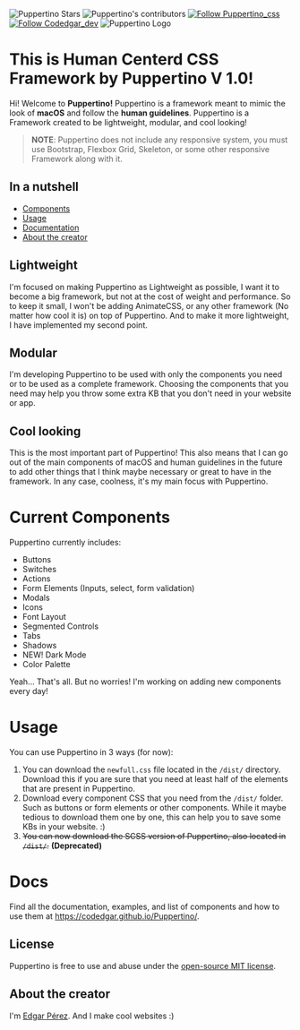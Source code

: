 ![Puppertino Stars](https://img.shields.io/github/stars/codedgar/puppertino?style=for-the-badge) ![Puppertino's contributors](https://img.shields.io/github/contributors/codedgar/puppertino?style=for-the-badge)   [![Follow Puppertino_css](https://img.shields.io/twitter/follow/Puppertino_css?style=for-the-badge)](https://twitter.com/Puppertino_css) [![Follow Codedgar_dev](https://img.shields.io/twitter/follow/codedgar_dev?style=for-the-badge)](https://twitter.com/codedgar_dev)
![Puppertino Logo](https://i.imgur.com/r81X3Yj.png)

# This is Human Centerd CSS Framework by Puppertino V 1.0!

Hi! Welcome to **Puppertino!** Puppertino is a framework meant to mimic the look
of **macOS** and follow the **human guidelines**. Puppertino is a Framework
created to be lightweight, modular, and cool looking!

> **NOTE**: Puppertino does not include any responsive system, you must use
> Bootstrap, Flexbox Grid, Skeleton, or some other responsive Framework along
> with it.

## In a nutshell

- [Components](#current-components)
- [Usage](#usage)
- [Documentation](https://codedgar.github.io/Puppertino/examples/)
- [About the creator](#about-the-creator)

## Lightweight

I'm focused on making Puppertino as Lightweight as possible, I want it to become
a big framework, but not at the cost of weight and performance. So to keep it
small, I won't be adding AnimateCSS, or any other framework (No matter how cool
it is) on top of Puppertino. And to make it more lightweight, I have implemented
my second point.

## Modular

I'm developing Puppertino to be used with only the components you need or to be
used as a complete framework. Choosing the components that you need may help you
throw some extra KB that you don't need in your website or app.

## Cool looking

This is the most important part of Puppertino! This also means that I can go out
of the main components of macOS and human guidelines in the future to add other
things that I think maybe necessary or great to have in the framework. In any
case, coolness, it's my main focus with Puppertino.

# Current Components

Puppertino currently includes:

- Buttons
- Switches
- Actions
- Form Elements (Inputs, select, form validation)
- Modals
- Icons
- Font Layout
- Segmented Controls
- Tabs
- Shadows
- NEW! Dark Mode
- Color Palette

Yeah... That's all. But no worries! I'm working on adding new components every day!

# Usage

You can use Puppertino in 3 ways (for now):

1. You can download the `newfull.css` file located in the `/dist/` directory.
   Download this if you are sure that you need at least half of the elements
   that are present in Puppertino.
2. Download every component CSS that you need from the `/dist/` folder. Such as
   buttons or form elements or other components. While it maybe tedious to
   download  them one by one, this can help you to save some KBs in your website. :)
3. ~~You can now download the SCSS version of Puppertino, also located in `/dist/`.~~ **(Deprecated)**

# Docs

Find all the documentation, examples, and list of components and how to use them
at https://codedgar.github.io/Puppertino/.

## License

Puppertino is free to use and abuse under the [open-source MIT license](https://github.com/codedgar/Puppertino/blob/master/LICENSE).

## About the creator

I'm [Edgar Pérez](https://twitter.com/codedgar_dev). And I make cool websites :)
